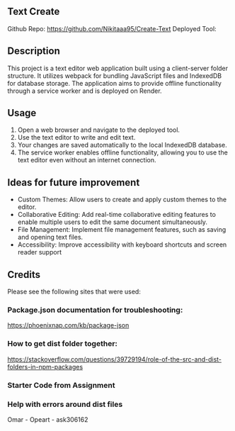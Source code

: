 
## Text Create
Github Repo: https://github.com/Nikitaaa95/Create-Text
Deployed Tool: 

## Description
This project is a text editor web application built using a client-server folder structure. It utilizes webpack for bundling JavaScript files and IndexedDB for database storage. The application aims to provide offline functionality through a service worker and is deployed on Render.


## Usage
1. Open a web browser and navigate to the deployed tool.
2. Use the text editor to write and edit text. 
3. Your changes are saved automatically to the local IndexedDB database.
4. The service worker enables offline functionality, allowing you to use the text editor even without an internet connection.

## Ideas for future improvement
- Custom Themes: Allow users to create and apply custom themes to the editor.
- Collaborative Editing: Add real-time collaborative editing features to enable multiple users to edit the same document simultaneously. 
- File Management: Implement file management features, such as saving and opening text files.
- Accessibility: Improve accessibility with keyboard shortcuts and screen reader support

## Credits
Please see the following sites that were used:

### Package.json documentation for troubleshooting:
https://phoenixnap.com/kb/package-json

### How to get dist folder together:
https://stackoverflow.com/questions/39729194/role-of-the-src-and-dist-folders-in-npm-packages

### Starter Code from Assignment

### Help with errors around dist files
Omar - Opeart - ask306162